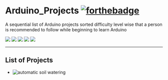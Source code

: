 # Arduino_Projects [![forthebadge](https://forthebadge.com/images/badges/built-with-love.svg)](https://forthebadge.com)
A sequential list of Arduino projects sorted difficulty level wise that a person is recommended to follow while beginning to learn Arduino

![](https://img.shields.io/badge/maintained-yes-green?style=for-the-badge)
![](https://img.shields.io/github/forks/agneay/Arduino_Projects?style=for-the-badge)
![](https://img.shields.io/github/issues/agneay/Arduino_Projects?style=for-the-badge)
![](https://img.shields.io/github/stars/agneay/Arduino_Projects?style=for-the-badge)
![](https://img.shields.io/github/license/agneay/Arduino_Projects?style=for-the-badge)

---
## List of Projects
- ![automatic soil watering](https://github.com/agneay/Arduino_Projects/tree/main/automatic%20soil%20watering)
